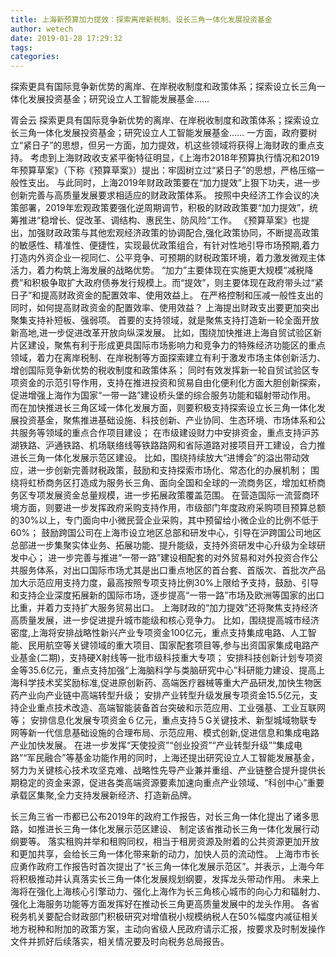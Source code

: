 ```yaml
---
title: 上海新预算加力提效：探索离岸新税制、设长三角一体化发展投资基金
author: wetech
date: 2019-01-28 17:29:32
tags: 
categories: 
---
```

探索更具有国际竞争新优势的离岸、在岸税收制度和政策体系；探索设立长三角一体化发展投资基金；研究设立人工智能发展基金……
<!-- more -->
胥会云
探索更具有国际竞争新优势的离岸、在岸税收制度和政策体系；探索设立长三角一体化发展投资基金；研究设立人工智能发展基金……
一方面，政府要树立“紧日子”的思想，但另一方面，加力提效，机这些领域将获得上海财政的重点支持。
考虑到上海财政收支紧平衡特征明显，《上海市2018年预算执行情况和2019年预算草案》（下称《预算草案》）提出：牢固树立过“紧日子”的思想，严格压缩一般性支出。
与此同时，上海2019年财政政策要在“加力提效”上狠下功夫，进一步创新完善与高质量发展要求相适应的财政政策体系。
按照中央经济工作会议的决策部署，2019年宏观政策要强化逆周期调节，积极的财政政策要“加力提效”，统筹推进“稳增长、促改革、调结构、惠民生、防风险”工作。
《预算草案》也提出，加强财政政策与其他宏观经济政策的协调配合,强化政策协同，不断提高政策的敏感性、精准性、便捷性，实现最优政策组合，有针对性地引导市场预期,着力打造内外资企业一视同仁、公平竞争、可预期的财税政策环境，着力激发微观主体活力，着力构筑上海发展的战略优势。
“加力”主要体现在实施更大规模“减税降费”和积极争取扩大政府债券发行规模上。而“提效”，则主要体现在政府带头过“紧日子”和提高财政资金的配置效率、使用效益上。
在严格控制和压减一般性支出的同时，如何提高财政资金的配置效率、使用效益？ 上海提出财政支出要更加突出聚集支持补短板、强弱项。
首要的支持领域，就是聚焦支持打造新一轮全面开放新高地,进一步促进改革开放向纵深发展。
比如，围绕加快推进上海自贸试验区新片区建设，聚焦有利于形成更具国际市场影响力和竞争力的特殊经济功能区的重点领域，着力在离岸税制、在岸税制等方面探索建立有利于激发市场主体创新活力、增创国际竞争新优势的税收制度和政策体系；
同时有效发挥新一轮自贸试验区专项资金的示范引导作用，支持在推进投资和贸易自由化便利化方面大胆创新探索，促进增强上海作为国家“一带一路”建设桥头堡的综合服务功能和辐射带动作用。
而在加快推进长三角区域一体化发展方面，则要积极支持探索设立长三角一体化发展投资基金，聚焦推进基础设施、科技创新、产业协同、生态环境、市场体系和公共服务等领域的重点合作项目建设；
在市级建设财力中安排资金，重点支持沪苏湖铁路、沪通铁路、机场联络线等铁路路网和省际道路对接项目开工建设，合力推进长三角一体化发展示范区建设。
比如，围绕持续放大“进博会”的溢出带动效应，进一步创新完善财税政策，鼓励和支持探索市场化、常态化的办展机制；
围绕将虹桥商务区打造成为服务长三角、面向全国和全球的一流商务区，增加虹桥商务区专项发展资金总量规模，进一步拓展政策覆盖范围。
在营造国际一流营商环境方面，则要进一步发挥政府采购支持作用，市级部门年度政府采购项目预算总额的30%以上，专门面向中小微民营企业采购，其中预留给小微企业的比例不低于60%；
鼓励跨国公司在上海市设立地区总部和研发中心，引导在沪跨国公司地区总部进一步集聚实体业务、拓展功能、提升能级，支持外资研发中心升级为全球研发中心；
进一步完善与推进“一带一路”建设相配套的对外贸易和对外投资合作公共服务体系，对出口国际市场尤其是出口重点地区的首台套、首版次、首批次产品加大示范应用支持力度，最高按照专项支持比例30%上限给予支持，鼓励、引导和支持企业深度拓展新的国际市场，逐步提高“一带一路”市场及欧洲等国家的出口比重，并着力支持扩大服务贸易出口。
上海财政的“加力提效”还将聚焦支持经济高质量发展，进一步促进提升城市能级和核心竞争力。
比如，围绕提高城市经济密度,上海将安排战略性新兴产业专项资金100亿元，重点支持集成电路、人工智能、民用航空等关键领域的重大项目、国家配套项目等,参与出资国家集成电路产业基金(二期)，支持硬X射线等一批市级科技重大专项；
安排科技创新计划专项资金等35.6亿元，重点支持加强“上海脑科学与类脑研究中心”科研能力建设、提高上海科学技术奖奖励标准,促进原创新药、高端医疗器械等重大产品研发,加快生物医药产业向产业链中高端转型升级；
安排产业转型升级发展专项资金15.5亿元，支持企业重点技术改造、高端智能装备首台突破和示范应用、工业强基、工业互联网等；
安排信息化发展专项资金６亿元，重点支持５G关键技术、新型城域物联专网等新一代信息基础设施的合理布局、示范应用、模式创新,促进信息和集成电路产业加快发展。
在进一步发挥“天使投资”“创业投资”“产业转型升级”“集成电路”“军民融合”等基金功能作用的同时，上海还提出研究设立人工智能发展基金，努力为关键核心技术攻坚克难、战略性先导产业兼并重组、产业链整合提升提供长期稳定的资金来源，促进各类高端资源要素加速向重点产业领域、“科创中心”重要承载区集聚,全力支持发展新经济、打造新品牌。
 
 
长三角三省一市都已公布2019年的政府工作报告，对长三角一体化提出了诸多思路，如推进长三角一体化发展示范区建设、 制定该省推动长三角一体化发展行动纲要等。
落实租购并举和租购同权，相当于租房资源及附着的公共资源更加开放和更加共享，会给长三角一体化带来新的动力，加快人员的流动性。
上海市市长应勇作政府工作报告时首次提出了“长三角一体化发展示范区”。并表示，上海今年将积极推动并认真落实长三角一体化发展规划纲要，发挥龙头带动作用。
未来上海将在强化上海核心引擎动力、强化上海作为长三角核心城市的向心力和辐射力、强化上海服务功能等方面发挥好在推动长三角更高质量发展中的龙头作用。
各省税务机关要配合财政部门积极研究对增值税小规模纳税人在50%幅度内减征相关地方税种和附加的政策方案，主动向省级人民政府请示汇报，按要求及时制发操作文件并抓好后续落实，相关情况要及时向税务总局报告。
